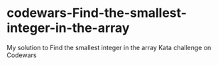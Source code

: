 # codewars-Find-the-smallest-integer-in-the-array
My solution to Find the smallest integer in the array Kata challenge on Codewars
